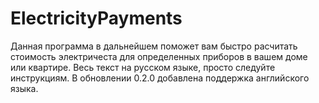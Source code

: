 # ElectricityPayments
Данная программа в дальнейшем поможет вам быстро расчитать стоимость электричеста для определенных приборов в вашем доме или квартире.
Весь текст на русском языке, просто следуйте инструкциям. В обновлении 0.2.0 добавлена поддержка английского языка.
